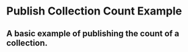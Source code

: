 Publish Collection Count Example
==============

A basic example of publishing the count of a collection.
--------------
